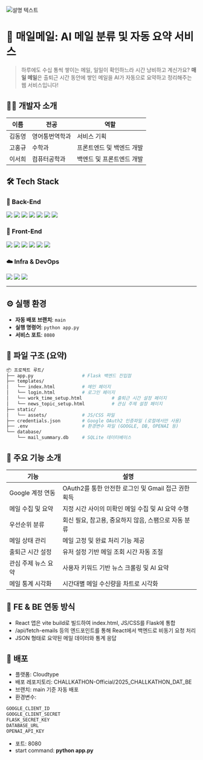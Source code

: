 ![설명 텍스트](경로/파일이름.gif)




# 📩 매일메일: AI 메일 분류 및 자동 요약 서비스
> 하루에도 수십 통씩 쌓이는 메일, 일일이 확인하느라 시간 낭비하고 계신가요? **매일 메일**은 출퇴근 시간 동안에 쌓인 메일을 AI가 자동으로 요약하고 정리해주는 웹 서비스입니다!


## 🧑‍💻 개발자 소개  

  
| 이름 | 전공 | 역할 | 
| ------ | ------ | ------ |
| 김동영 | 영어통번역학과 | 서비스 기획 |
| 고홍규 | 수학과 | 프론트엔드 및 백엔드 개발 |
| 이서희 |컴퓨터공학과 | 백엔드 및 프론트엔드 개발 |

## 🛠️ Tech Stack

### 🔧 Back-End  
<p align="left">  
  <img src="https://img.shields.io/badge/Python-3776AB?style=for-the-badge&logo=python&logoColor=white"/>  
  <img src="https://img.shields.io/badge/Flask-000000?style=for-the-badge&logo=flask&logoColor=white"/>  
  <img src="https://img.shields.io/badge/Gmail API-EA4335?style=for-the-badge&logo=gmail&logoColor=white"/>  
  <img src="https://img.shields.io/badge/OAuth2-4285F4?style=for-the-badge&logo=google&logoColor=white"/>  
  <img src="https://img.shields.io/badge/OpenAI-412991?style=for-the-badge&logo=openai&logoColor=white"/>  
  <img src="https://img.shields.io/badge/SQLite-003B57?style=for-the-badge&logo=sqlite&logoColor=white"/>  
  <img src="https://img.shields.io/badge/Schedule-FFD43B?style=for-the-badge&logo=python&logoColor=black"/>  
</p>

### 🎨 Front-End  
<p align="left">  
  <img src="https://img.shields.io/badge/React-61DAFB?style=for-the-badge&logo=react&logoColor=black"/>  
  <img src="https://img.shields.io/badge/Vite-646CFF?style=for-the-badge&logo=vite&logoColor=white"/>  
  <img src="https://img.shields.io/badge/Tailwind_CSS-06B6D4?style=for-the-badge&logo=tailwindcss&logoColor=white"/>  
  <img src="https://img.shields.io/badge/Framer_Motion-EF476F?style=for-the-badge&logo=framer&logoColor=white"/>  
  <img src="https://img.shields.io/badge/React_Spring-88CCCA?style=for-the-badge&logo=react&logoColor=black"/>  
  <img src="https://img.shields.io/badge/Chart.js-FF6384?style=for-the-badge&logo=chartdotjs&logoColor=white"/>  
</p>

### ☁️ Infra & DevOps  
<p align="left">  
  <img src="https://img.shields.io/badge/Cloudtype-0090F9?style=for-the-badge&logo=vercel&logoColor=white"/>  
  <img src="https://img.shields.io/badge/GitHub_Actions-2088FF?style=for-the-badge&logo=githubactions&logoColor=white"/>  
  <img src="https://img.shields.io/badge/Dotenv-ECD53F?style=for-the-badge&logo=dotenv&logoColor=black"/>  
</p>

---

## ⚙️ 실행 환경  
- **자동 배포 브랜치**: `main`  
- **실행 명령어**: `python app.py`  
- **서비스 포트**: `8080`  


## 📁 파일 구조 (요약)


```sh
📦 프로젝트 루트/
├── app.py                  # Flask 백엔드 진입점
├── templates/
│   └── index.html          # 메인 페이지
│   └── login.html          # 로그인 페이지
│   └── work_time_setup.html           # 출퇴근 시간 설정 페이지
│   └── news_topic_setup.html          # 관심 주제 설정 페이지
├── static/
│   └── assets/             # JS/CSS 파일
├── credentials.json        # Google OAuth2 인증파일 (로컬에서만 사용)
├── .env                    # 환경변수 파일 (GOOGLE, DB, OPENAI 등)
└── database/
    └── mail_summary.db     # SQLite 데이터베이스
```


## 🌟 주요 기능 소개


| 기능 | 설명 | 
| ------ | ------ |
| Google 계정 연동 | OAuth2를 통한 안전한 로그인 및 Gmail 접근 권한 획득 |
| 메일 수집 및 요약 | 지정 시간 사이의 미확인 메일 수집 및 AI 요약 수행 |
| 우선순위 분류 | 회신 필요, 참고용, 중요하지 않음, 스팸으로 자동 분류 |
| 메일 상태 관리 | 메일 고정 및 완료 처리 기능 제공 |
| 출퇴근 시간 설정 | 유저 설정 기반 메일 조회 시간 자동 조절 |
| 관심 주제 뉴스 요약 | 사용자 키워드 기반 뉴스 크롤링 및 AI 요약 |
| 메일 통계 시각화 | 시간대별 메일 수신량을 차트로 시각화 |


## 🔄 FE & BE 연동 방식


- React 앱은 vite build로 빌드하여 index.html, JS/CSS를 Flask에 통합
- /api/fetch-emails 등의 엔드포인트를 통해 React에서 백엔드로 비동기 요청 처리
- JSON 형태로 요약된 메일 데이터와 통계 응답
  

## 🚀 배포

- 플랫폼: Cloudtype
- 배포 레포지토리: CHALLKATHON-Official/2025_CHALLKATHON_DAT_BE
- 브랜치: main 기준 자동 배포
- 환경변수:
```sh
GOOGLE_CLIENT_ID
GOOGLE_CLIENT_SECRET
FLASK_SECRET_KEY
DATABASE_URL
OPENAI_API_KEY
```
- 포트: 8080
- start command: **python app.py**

